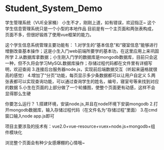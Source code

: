# Student_System_Demo
学生管理系统（VUE全家桶）
小生不才，刚刚上道，如有错误，欢迎指正~
这个学生信息管理系统只是一个小型的本地作品 目前是有一个主页面和两张表构成，页面不多，但很好锻炼了使用vue框架的能力。

这个学生信息系统管理主要功能有：
1.对学生的“基本信息”和“寝室信息”能够进行增删改查基本操作；这是小生入门web前端所要学的基本功，在这里应用上来巩固所学
2.从数据库拿数据；小生刚入门学的数据库是mongodb数据库，目前只会这一种，但不久将会学习MySQL数据库操作；存储过程代码都在文件里有详细写明，欢迎查阅
3.连接后台服务器node.js，实现前后端数据交互（听起来逼格就很高的感觉）
4.增加了“分页”功能，每页显示多少条数据都可以让用户自定义
5.两张表都可以实现查询功能，可以通过查询学生的姓名，编号，寝室号等来找到对应的数据
5.小生在页面的上部分做了一个轮播图，使整个页面更有动感，这样不会显得那么生硬

你要怎么运行？
1.搭建环境，安装node.js,并且在node环境下安装mongodb
2.打开mongodb数据库，输入存储过程代码（在文件名为“存储过程”里面）
3.在cmd窗口输入node app.js即可

项目主要涉及的技术有：vue2.0+vue-resource+vuex+node.js+mongodb+组件模块化

浏览整个页面会有种少女感爆棚的心情哦~
